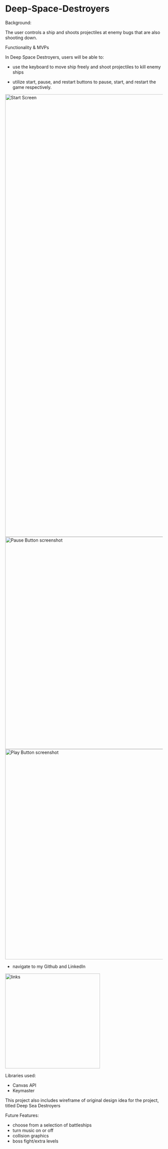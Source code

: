 # Deep-Space-Destroyers

Background:

The user controls a ship and shoots projectiles at enemy bugs that are also shooting down.


Functionality & MVPs

In Deep Space Destroyers, users will be able to:

- use the keyboard to move ship freely and shoot projectiles to kill enemy ships


- utilize start, pause, and restart buttons to pause, start, and restart the game respectively.

<img width="1412" alt="Start Screen" src="https://user-images.githubusercontent.com/93363393/230449660-1b162e7b-0cb3-4d89-8c30-2b913c8d69e7.png">
<img width="677" alt="Pause Button screenshot" src="https://user-images.githubusercontent.com/93363393/230449737-17a74b9b-38ec-40c4-a6a4-c1fc075740b0.png">
<img width="671" alt="Play Button screenshot" src="https://user-images.githubusercontent.com/93363393/230449812-7926f794-96a7-4948-b821-5e9471be7daa.png">


- navigate to my Github and LinkedIn
<img width="303" alt="links" src="https://user-images.githubusercontent.com/93363393/230450376-6c993c1d-27eb-48fa-b363-263dd027dc9f.png">


Libraries used:
- Canvas API
- Keymaster





This project also includes wireframe of original design idea for the project, titled Deep Sea Destroyers

Future Features: 
- choose from a selection of battleships
- turn music on or off
- collision graphics
- boss fight/extra levels
